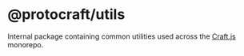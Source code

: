 # @protocraft/utils

Internal package containing common utilities used across the [Craft.js](https://github.com/prevwong/craft.js) monorepo.
